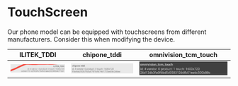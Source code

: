 # TouchScreen
Our phone model can be equipped with touchscreens from different manufacturers.
Consider this when modifying the device.

| ILITEK_TDDI                                                          | chipone_tddi                                                           | omnivision_tcm_touch                                                                  |
|----------------------------------------------------------------------|------------------------------------------------------------------------|---------------------------------------------------------------------------------------|
| ![ILITEK_TDDI.jpg](../../static/assets/touchscreen/ILITEK_TDDI.jpg)  | ![chipone-tddi.jpg](../../static/assets/touchscreen/chipone-tddi.jpg)  | ![omnivision_tcm_touch.jpg](../../static/assets/touchscreen/omnivision_tcm_touch.jpg) |